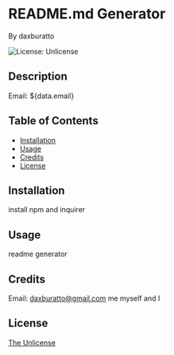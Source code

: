 # README.md Generator

By daxburatto

![License: Unlicense](https://img.shields.io/badge/license-Unlicense-blue.svg)

## Description

Email: ${data.email}

## Table of Contents

* [Installation](#installation)
* [Usage](#usage)
* [Credits](#credits)
* [License](#license)

## Installation

install npm and inquirer

## Usage

readme generator

## Credits

Email: daxburatto@gmail.com
me myself and I

## License

[The Unlicense](https://choosealicense.com/licenses/unlicense/)

